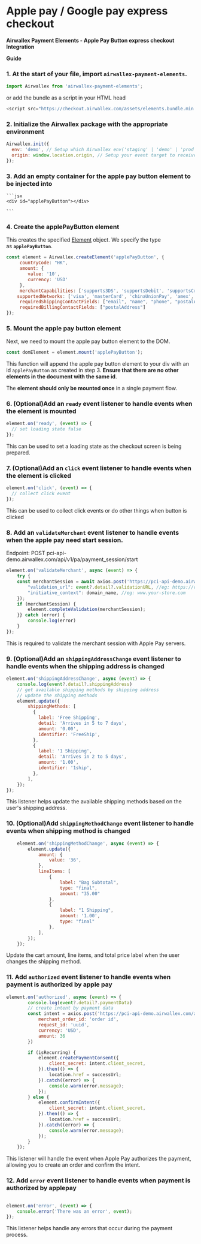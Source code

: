 # Apple pay / Google pay express checkout

**Airwallex Payment Elements - Apple Pay Button express checkout Integration**

**Guide**

### 1. At the start of your file, import `airwallex-payment-elements`.
```js
import Airwallex from 'airwallex-payment-elements';
```

or add the bundle as a script in your HTML head
```js
<script src="https://checkout.airwallex.com/assets/elements.bundle.min.js"></script>
```

### 2. Initialize the Airwallex package with the appropriate environment

```jsx
Airwallex.init({
  env: 'demo', // Setup which Airwallex env('staging' | 'demo' | 'prod') to integrate with
  origin: window.location.origin, // Setup your event target to receive the browser events message
});
```

### 3. **Add an empty container for the apple pay button element to be injected into**
    
    ```jsx
    <div id="applePayButton"></div>
    
    ```
    
### 4. Create the applePayButton element

This creates the specified [Element](https://github.com/airwallex/airwallex-payment-demo/blob/master/docs#Element) object. We specify the type as **`applePayButton`**.

```jsx
const element = Airwallex.createElement('applePayButton', {
	 countryCode: "HK",
     amount: {
        value: '10',
        currency: 'USD'
     },
     merchantCapabilities: ['supports3DS', 'supportsDebit', 'supportsCredit', 'supportsEMV'], // remove supportsEMV if you don't need chinaUnionPay 
    supportedNetworks: ['visa', 'masterCard', 'chinaUnionPay', 'amex', 'discover']
	 requiredShippingContactFields: ["email", "name", "phone", "postalAddress"], // you can pass any combination of the four fields, if the order does not requires shipping, you can just pass the email and phone
	 requiredBillingContactFields: ["postalAddress"]
});
```

### 5. Mount the apple pay button element

Next, we need to mount the apple pay button element to the DOM.

```jsx
const domElement = element.mount('applePayButton');
```

This function will append the apple pay button element to your div with an id `applePayButton` as created in step 3. **Ensure that there are no other elements in the document with the same id**.

The **element should only be mounted once** in a single payment flow.

### 6. (Optional)Add an `ready` event listener to handle events when the element is mounted 

```jsx
element.on('ready', (event) => {
  // set loading state false
});
```

This can be used to set a loading state as the checkout screen is being prepared.

### 7. (Optional)Add an `click` event listener to handle events when the element is clicked

```jsx
element.on('click', (event) => {
  // collect click event
});
```

This can be used to collect click events or do other things when button is clicked

### 8. Add an `validateMerchant` event listener to handle events when the apple pay need start session.
Endpoint: POST pci-api-demo.airwallex.com/api/v1/pa/payment_session/start
```jsx
element.on('validateMerchant', async (event) => {
    try {
	const merchantSession = await axios.post('https://pci-api-demo.airwallex.com/api/v1/pa/payment_session/start', {
        "validation_url": event?.detail?.validationURL, //eg: https://cn-apple-pay-gateway.apple.com/paymentservices/startSession
        "initiative_context": domain_name, //eg: www.your-store.com
    });
	if (merchantSession) {
		element.completeValidation(merchantSession);
	}} catch (error) {
        console.log(error)
    }
});
```

This is required to validate the merchant session with Apple Pay servers.

### 9. (Optional)Add an `shippingAddressChange` event listener to handle events when the shipping address is changed

```jsx
element.on('shippingAddressChange', async (event) => {
	console.log(event?.detail?.shippingAddress)
	// get available shipping methods by shipping address
	// update the shipping methods
    element.update({
		shippingMethods: [
          {
            label: 'Free Shipping',
            detail: 'Arrives in 5 to 7 days',
            amount: '0.00',
            identifier: 'FreeShip',
          },
          {
            label: '1 Shipping',
            detail: 'Arrives in 2 to 5 days',
            amount: '1.00',
            identifier: '1ship',
          },
        ],
	});
});
```

This listener helps update the available shipping methods based on the user's shipping address.

### 10. (Optional)Add `shippingMethodChange` event listener to handle events when shipping method is changed

```jsx
	element.on('shippingMethodChange', async (event) => {
        element.update({
            amount: {
                value: '36',
            },
            lineItems: [
                {
                    label: "Bag Subtotal",
                    type: "final",
                    amount: "35.00"
                },
                {
                    label: "1 Shipping",
                    amount: '1.00',
                    type: "final"
                },
            ],
        });
	});
```

Update the cart amount, line items, and total price label when the user changes the shipping method.

### 11. Add `authorized` event listener to handle events when payment is authorized by apple pay

```jsx
element.on('authorized', async (event) => {
		console.log(event?.detail?.paymentData)
		// create intent by payment data
		const intent = axios.post('https://pci-api-demo.airwallex.com/api/v1/pa/payment_intents/create', {
            merchant_order_id: 'order id',
            request_id: 'uuid',
            currency: 'USD',
            amount: 36
        })

		if (isRecurring) {
            element.createPaymentConsent({
                client_secret: intent.client_secret,
            }).then(() => {
                location.href = successUrl;
            }).catch((error) => {
                console.warn(error.message);
            });
        } else {
            element.confirmIntent({
                client_secret: intent.client_secret,
            }).then(() => {
                location.href = successUrl;
            }).catch((error) => {
                console.warn(error.message);
            });
        }
	});
```

This listener will handle the event when Apple Pay authorizes the payment, allowing you to create an order and confirm the intent.

### 12. Add `error` event listener to handle events when payment is authorized by applepay

```jsx

element.on('error', (event) => {
	console.error('There was an error', event);
});
```

This listener helps handle any errors that occur during the payment process.